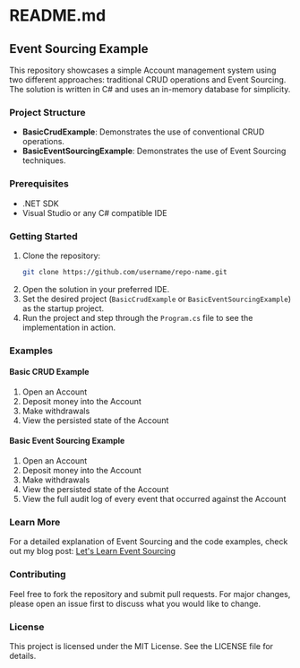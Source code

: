 # README.md

## Event Sourcing Example

This repository showcases a simple Account management system using two different approaches: traditional CRUD operations and Event Sourcing. The solution is written in C# and uses an in-memory database for simplicity.

### Project Structure

- **BasicCrudExample**: Demonstrates the use of conventional CRUD operations.
- **BasicEventSourcingExample**: Demonstrates the use of Event Sourcing techniques.

### Prerequisites

- .NET SDK
- Visual Studio or any C# compatible IDE

### Getting Started

1. Clone the repository:
   ```bash
   git clone https://github.com/username/repo-name.git
   ```
2. Open the solution in your preferred IDE.
3. Set the desired project (`BasicCrudExample` or `BasicEventSourcingExample`) as the startup project.
4. Run the project and step through the `Program.cs` file to see the implementation in action.

### Examples

#### Basic CRUD Example

1. Open an Account
2. Deposit money into the Account
3. Make withdrawals
4. View the persisted state of the Account

#### Basic Event Sourcing Example

1. Open an Account
2. Deposit money into the Account
3. Make withdrawals
4. View the persisted state of the Account
5. View the full audit log of every event that occurred against the Account

### Learn More

For a detailed explanation of Event Sourcing and the code examples, check out my blog post: [Let's Learn Event Sourcing](https://yourbloglink.com)

### Contributing

Feel free to fork the repository and submit pull requests. For major changes, please open an issue first to discuss what you would like to change.

### License

This project is licensed under the MIT License. See the LICENSE file for details.
